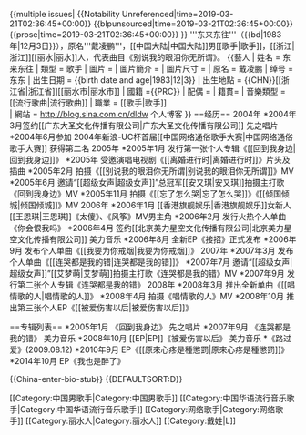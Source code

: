 {{multiple issues|
{{Notability Unreferenced|time=2019-03-21T02:36:45+00:00}}
{{blpunsourced|time=2019-03-21T02:36:45+00:00}}
{{prose|time=2019-03-21T02:36:45+00:00}}
}}
'''东来东往'''（{{bd|1983年|12月3日}}），原名'''戴凌鹏'''，[[中国大陆|中国大陆]]男[[歌手|歌手]]，[[浙江|浙江]][[丽水|丽水]]人，代表曲目《别说我的眼泪你无所谓》。
{{藝人
| 姓名 = 东来东往
| 類型 = 歌手
| 圖片 = 
| 圖片簡介 = 
| 圖片尺寸 = 
| 原名 = 戴凌鹏
| 绰号 = 东东
| 出生日期 = {{birth date and age|1983|12|3}}
| 出生地點 = {{CHN}}[[浙江省|浙江省]][[丽水市|丽水市]]
| 國籍 ={{PRC}}
| 配偶 =
| 籍貫=
| 音樂類型 = [[流行歌曲|流行歌曲]]
| 職業 = [[歌手|歌手]]  
| 網站 = http://blog.sina.com.cn/dldw 个人博客
}}
==经历==
2004年
*2004年3月签约[[广东大圣文化传播有限公司|广东大圣文化传播有限公司]] 先之唱片
*2004年6月参加 2004年新浪-UC杯首届[[中国网络通俗歌手大赛|中国网络通俗歌手大赛]] 获得第二名
2005年
*2005年1月 发行第一张个人专辑《[[回到我身边|回到我身边]]》
*2005年 受邀演唱电视剧《[[离婚进行时|离婚进行时]]》片头及插曲
*2005年2月 拍摄《[[别说我的眼泪你无所谓|别说我的眼泪你无所谓]]》MV
*2005年6月 邀请“[[超级女声|超级女声]]”总冠军[[安又琪|安又琪]]拍摄主打歌《回到我身边》MV
*2005年11月 拍摄《[[忘了怎么哭|忘了怎么哭]]》《[[倾国倾城|倾国倾城]]》MV
2006年
*2006年1月 [[香港旗舰娱乐|香港旗舰娱乐]]女新人[[王恩琪|王恩琪]]《太傻》、《风筝》MV男主角
*2006年2月 发行火热个人单曲《你会恨我吗》
*2006年4月 签约[[北京美力星空文化传播有限公司|北京美力星空文化传播有限公司]] 美力音乐
*2006年8月 全新EP《接招》正式发布
*2006年9月 发布个人单曲《[[我要为你戒烟|我要为你戒烟]]》
2007年
*2007年3月 发布个人单曲《[[连哭都是我的错|连哭都是我的错]]》
*2007年7月 邀请“[[超级女声|超级女声]]”[[艾梦萌|艾梦萌]]拍摄主打歌《连哭都是我的错》MV
*2007年9月 发行第二张个人专辑《连哭都是我的错》
2008年
*2008年3月 推出全新单曲《[[唱情歌的人|唱情歌的人]]》
*2008年4月 拍摄《唱情歌的人》MV
*2008年10月 推出第三张个人EP《[[被爱伤害以后|被爱伤害以后]]》

==专辑列表==
*2005年1月 《回到我身边》 先之唱片
*2007年9月 《连哭都是我的错》 美力音乐
*2008年10月 [[EP|EP]]《被爱伤害以后》 美力音乐
*《路过爱》(2009.08.12)
*2010年9月 EP《[[原來心疼是種懲罰|原來心疼是種懲罰]]》
*2014年10月 EP《我也是醉了》

{{China-enter-bio-stub}}
{{DEFAULTSORT:D}}

[[Category:中国男歌手|Category:中国男歌手]]
[[Category:中国华语流行音乐歌手|Category:中国华语流行音乐歌手]]
[[Category:网络歌手|Category:网络歌手]]
[[Category:丽水人|Category:丽水人]]
[[Category:戴姓|L]]